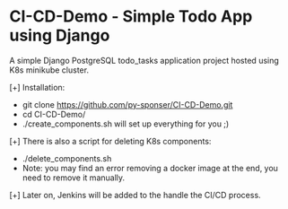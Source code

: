 # CI-CD-Demo - Simple Todo App using Django

A simple Django PostgreSQL todo_tasks application project hosted using K8s minikube cluster.

[+] Installation:
- git clone https://github.com/py-sponser/CI-CD-Demo.git
- cd CI-CD-Demo/
- ./create_components.sh will set up everything for you ;)

[+] There is also a script for deleting K8s components:
- ./delete_components.sh
- Note: you may find an error removing a docker image at the end, you need to remove it manually.

[+] Later on, Jenkins will be added to the handle the CI/CD process.

